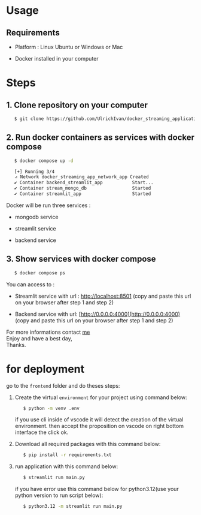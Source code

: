 # Usage

## Requirements

- Platform : Linux Ubuntu or Windows or Mac

- Docker installed in your computer

# Steps

## 1. Clone repository on your computer

```bash
   $ git clone https://github.com/UlrichIvan/docker_streaming_application.git
```

## 2. Run docker containers as services with docker compose

```bash
   $ docker compose up -d

   [+] Running 3/4
   ⠴ Network docker_streaming_app_network_app Created                                   11.5s
   ✔ Container backend_streamlit_app           Start...                                   6.9s
   ✔ Container stream_mongo_db                 Started                                    7.1s
   ✔ Container streamlit_app                   Started                                    8.4s
```

Docker will be run three services :

- mongodb service

- streamlit service

- backend service

## 3. Show services with docker compose

```bash
   $ docker compose ps
```

You can access to :<br>

- Streamlit service with url : [http://localhost:8501](http://localhost:8501) (copy and paste this url on your browser after step 1 and step 2)

- Backend service with url: [http://0.0.0.0:4000](http://0.0.0.0:4000) (copy and paste this url on your browser after step 1 and step 2)

For more informations contact [me](mailto:mtchokos@gmail.com.)<br>
Enjoy and have a best day,<br>
Thanks.

# for deployment

go to the `frontend` folder and do theses steps:

1. Create the virtual `environment` for your project using command below:

   ```cmd
      $ python -m venv .env
   ```

   if you use cli inside of vscode it will detect the creation of the virtual environment.
   then accept the proposition on vscode on right bottom interface the click ok.

2. Download all required packages with this command below:

   ```cmd
      $ pip install -r requirements.txt
   ```

3. run application with this command below:

   ```cmd
      $ streamlit run main.py
   ```

   if you have error use this command below for python3.12(use your python version to run script below):

   ```cmd
      $ python3.12 -m streamlit run main.py
   ```
